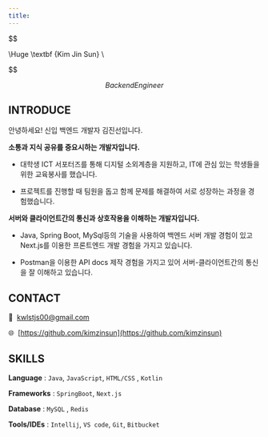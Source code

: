 ```yaml
---
title:
---
```


$$

\Huge \textbf {Kim Jin Sun} \\


$$

$$
Backend Engineer
$$

## INTRODUCE

안녕하세요! 신입 백엔드 개발자 김진선입니다.

**소통과 지식 공유를 중요시하는 개발자입니다.**

- 대학생 ICT 서포터즈를 통해 디지털 소외계층을 지원하고, IT에 관심 있는 학생들을 위한 교육봉사를 했습니다.

- 프로젝트를 진행할 때 팀원을 돕고 함께 문제를 해결하여 서로 성장하는 과정을 경험했습니다.

**서버와 클라이언트간의 통신과 상호작용을 이해하는 개발자입니다.**

- Java, Spring Boot, MySql등의 기술을 사용하여 백엔드 서버 개발 경험이 있고 Next.js를 이용한 프론트엔드 개발 경험을 가지고 있습니다.

- Postman을 이용한 API docs 제작 경험을 가지고 있어 서버-클라이언트간의 통신을 잘 이해하고 있습니다.

## CONTACT

📩  kwlstjs00@gmail.com

🌐  [https://github.com/kimzinsun](https://github.com/kimzinsun)

## SKILLS

**Language** : `Java`, `JavaScript`, `HTML/CSS` , `Kotlin`

**Frameworks** : `SpringBoot`, `Next.js`

**Database** : `MySQL` , `Redis`

**Tools/IDEs** : `Intellij`, `VS code`, `Git`, `Bitbucket`
